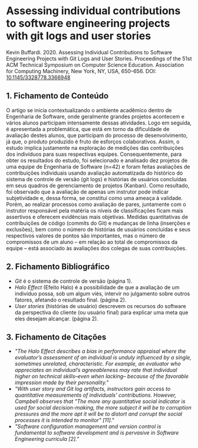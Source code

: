 # Assessing individual contributions to software engineering projects with git logs and user stories

Kevin Buffardi. 2020. Assessing Individual Contributions to Software Engineering Projects with Git Logs and User Stories. Proceedings of the 51st ACM Technical Symposium on Computer Science Education. Association for Computing Machinery, New York, NY, USA, 650–656. DOI: [10.1145/3328778.3366948](https://doi.org/10.1145/3328778.3366948)

## 1. Fichamento de Conteúdo

O artigo se inicia contextualizando o ambiente acadêmico dentro de Engenharia de Software, onde geralmente grandes projetos acontecem e vários alunos participam intensamente dessas atividades. Logo em seguida, é apresentada a problemática, que está em torno da dificuldade de avaliação destes alunos, que participam do processo de desenvolvimento, já que, o produto produzido é fruto de esforços colaborativos. Assim, o estudo implica justamente na exploração de medições das contribuições dos indivíduos para suas respectivas equipes. Consequentemente, para obter os resultados do estudo, foi selecionado e analisado dez projetos de uma equipe de Engenharia de Software (n=42) e foram feitas avaliações de contribuições individuais usando avaliação automatizada do histórico do sistema de controle de versão (git logs) e histórias de usuários concluídas em seus quadros de gerenciamento de projetos (Kanban). Como resultado, foi observado que a avaliação de apenas um instrutor pode indicar subjetividade e, dessa forma, se constituí como uma ameaça à validade. Porém, ao realizar processos como avaliação de pares, juntamente com o instrutor responsável pela matéria os níveis de classificações ficam mais assertivos e oferecem evidências mais objetivas. Medidas quantitativas de contribuições de código (commits do Git) e mudanças de linha (inserções e exclusões), bem como o número de histórias de usuários concluídas e seus respectivos valores de pontos são importantes, mas o número de compromissos de um aluno – em relação ao total de compromissos da equipe – está associado às avaliações dos colegas de suas contribuições.

## 2. Fichamento Bibliográfico

- _Git_ é o sistema de controle de versão (página 1).
- _Halo Effect_ (Efeito Halo) é a possibilidade de que a avaliação de um indivíduo possa, sob um algum viés, intervir no julgamento sobre outros fatores, afetando o resultado final. (página 2).
- _User stories_ (histórias de usuário) descrevem os recursos do software da perspectiva do cliente (ou usuário final) para explicar uma meta que eles desejam alcançar. (página 2).

## 3. Fichamento de Citações

- _"The Halo Effect describes a bias in performance appraisal where the evaluator’s assessment of an individual is unduly influenced by a single, sometimes unrelated, characteristic. For example, an evaluator who appreciates an individual’s agreeableness may rate that individual higher on technical skills–even when lacking– because of the favorable impression made by their personality."_
- _"With user story and Git log artifacts, instructors gain access to quantitative measurements of individuals’ contributions. However, Campbell observes that "The more any quantitative social indicator is used for social decision-making, the more subject it will be to corruption pressures and the more apt it will be to distort and corrupt the social processes it is intended to monitor" [11]."_
- _"Software configuration management and version control is fundamental to software development and is pervasive in Software Engineering curricula [2]."_
